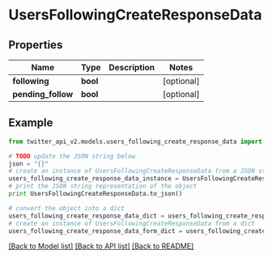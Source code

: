 # UsersFollowingCreateResponseData


## Properties
Name | Type | Description | Notes
------------ | ------------- | ------------- | -------------
**following** | **bool** |  | [optional] 
**pending_follow** | **bool** |  | [optional] 

## Example

```python
from twitter_api_v2.models.users_following_create_response_data import UsersFollowingCreateResponseData

# TODO update the JSON string below
json = "{}"
# create an instance of UsersFollowingCreateResponseData from a JSON string
users_following_create_response_data_instance = UsersFollowingCreateResponseData.from_json(json)
# print the JSON string representation of the object
print UsersFollowingCreateResponseData.to_json()

# convert the object into a dict
users_following_create_response_data_dict = users_following_create_response_data_instance.to_dict()
# create an instance of UsersFollowingCreateResponseData from a dict
users_following_create_response_data_form_dict = users_following_create_response_data.from_dict(users_following_create_response_data_dict)
```
[[Back to Model list]](../README.md#documentation-for-models) [[Back to API list]](../README.md#documentation-for-api-endpoints) [[Back to README]](../README.md)


